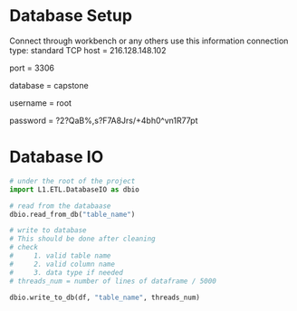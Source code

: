 # Database Setup
Connect through workbench or any others use this information
connection type: standard TCP
host = 216.128.148.102

port = 3306

database = capstone

username = root

password = ?2?QaB%,s?F7A8Jrs/+4bh0^vn1R77pt

# Database IO
```python
# under the root of the project
import L1.ETL.DatabaseIO as dbio

# read from the databaase
dbio.read_from_db("table_name")

# write to database 
# This should be done after cleaning
# check
#     1. valid table name
#     2. valid column name
#     3. data type if needed
# threads_num = number of lines of dataframe / 5000

dbio.write_to_db(df, "table_name", threads_num)
```
